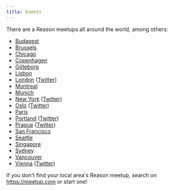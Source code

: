 ```yaml
---
title: Events
---
```


There are a Reason meetups all around the world, among others:

- [Budapest](https://www.meetup.com/ReasonML-Budapest/)
- [Brussels](https://www.meetup.com/ReasonML-BXL/)
- [Chicago](https://www.meetup.com/Chicago-ReasonML/)
- [Copenhagen](https://www.meetup.com/preview/ReasonML-CPH)
- [Göteborg](https://www.meetup.com/got-lambda/)
- [Lisbon](https://www.meetup.com/ReasonML-Lisbon)
- [London](https://www.meetup.com/ReasonLDN/) ([Twitter](https://twitter.com/reasonldn))
- [Montreal](https://www.meetup.com/ReasonMTL/)
- [Munich](https://www.meetup.com/Munich-ReasonML-Meetup)
- [New York](https://www.meetup.com/ReasonML-NYC/) ([Twitter](https://twitter.com/nycreasonml))
- [Oslo](https://www.meetup.com/Reason-Oslo/) ([Twitter](http://twitter.com/reasonoslo/))
- [Paris](https://www.meetup.com/ReasonML-Paris/)
- [Portland](https://www.meetup.com/Portland-ReasonML/) ([Twitter](https://twitter.com/ReasonPDX))
- [Prague](https://www.meetup.com/Reason-Prague/) ([Twitter](https://twitter.com/ReasonPrague))
- [San Francisco](https://www.meetup.com/sv-ocaml/)
- [Seattle](https://www.meetup.com/Seattle-ReasonML-OCaml-Meetup/)
- [Singapore](https://www.meetup.com/SG-OCaml/)
- [Sydney](https://www.meetup.com/reason-sydney/)
- [Vancouver](https://www.meetup.com/Reason-Vancouver/)
- [Vienna](https://www.meetup.com/Reason-Vienna/) ([Twitter](https://twitter.com/reasonvienna))

If you don't find your local area's Reason meetup, search on https://meetup.com or start one!
